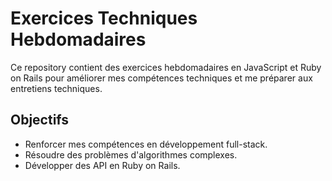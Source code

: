
# Exercices Techniques Hebdomadaires
Ce repository contient des exercices hebdomadaires en JavaScript et Ruby on Rails pour améliorer mes compétences techniques et me préparer aux entretiens techniques.
## Objectifs
- Renforcer mes compétences en développement full-stack.
- Résoudre des problèmes d'algorithmes complexes.
- Développer des API en Ruby on Rails.


